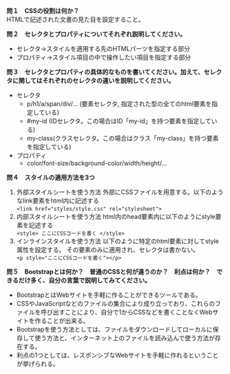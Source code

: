 **問１　CSSの役割は何か？**  
HTMLで記述された文書の見た目を設定すること。

**問２　セレクタとプロパティについてそれぞれ説明してください。**  
- セレクタ→スタイルを適用する先のHTMLパーツを指定する部分 
- プロパティ→スタイル項目の中で操作したい項目を指定する部分

**問３　セレクタとプロパティの具体的なものを書いてください。加えて、セレクタに関してはそれぞれのセレクタの違いを説明してください。**  
- セレクタ
  - p/h1/a/span/div/... (要素セレクタ, 指定された型の全てのhtml要素を指定している) 
  - #my-id (IDセレクタ。この場合はID「my-id」を持つ要素を指定している) 
  - my-class(クラスセレクタ。この場合はクラス「my-class」を持つ要素を指定している) 
- プロパティ
  - color/font-size/background-color/width/height/...

**問４　スタイルの適用方法を3つ**  

1. 外部スタイルシートを使う方法 外部にCSSファイルを用意する。以下のようなlink要素をhtml内に記述する  
```<link href="styles/style.css" rel="stylesheet">```
2. 内部スタイルシートを使う方法 html内のhead要素内に以下のようにstyle要素を記述する  
```<style> ここにCSSコードを書く </style>```
3. インラインスタイルを使う方法 以下のように特定のhtml要素に対してstyle属性を設定する。 その要素のみに適用され、セレクタは書かない。  
```<p style="ここにCSSコードを書く"></p>```

**問５　Bootstrapとは何か？　普通のCSSと何が違うのか？　利点は何か？　できるだけ多く、自分の言葉で説明してみてください。**   
- BootstrapとはWebサイトを手軽に作ることができるツールである。 
- CSSやJavaScriptなどのファイルの集合により成り立っており、これらのファイルを呼び出すことにより、自分で1からCSSなどを書くことなくWebサイトを作ることが出来る。 
- Bootstrapを使う方法としては、ファイルをダウンロードしてローカルに保存して使う方法と、インターネット上のファイルを読み込んで使う方法が存在する。
- 利点の1つとしては、レスポンシブなWebサイトを手軽に作れるということが挙げられる。